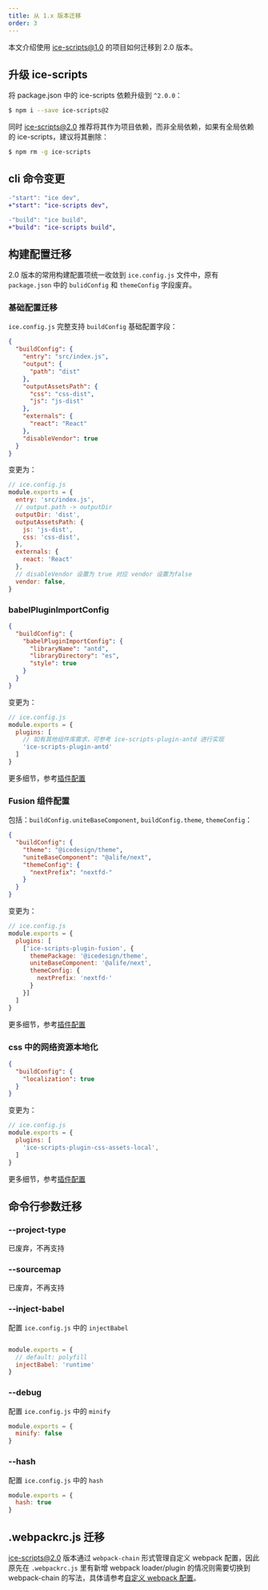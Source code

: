 ```yaml
---
title: 从 1.x 版本迁移
order: 3
---
```


本文介绍使用 ice-scripts@1.0 的项目如何迁移到 2.0 版本。

## 升级 ice-scripts

将 package.json 中的 ice-scripts 依赖升级到 `^2.0.0`：

```bash
$ npm i --save ice-scripts@2
```

同时 ice-scripts@2.0 推荐将其作为项目依赖，而非全局依赖，如果有全局依赖的 ice-scripts，建议将其删除：

```bash
$ npm rm -g ice-scripts
```

## cli 命令变更

```diff
-"start": "ice dev",
+"start": "ice-scripts dev",

-"build": "ice build",
+"build": "ice-scripts build",
```

## 构建配置迁移

2.0 版本的常用构建配置项统一收敛到 `ice.config.js` 文件中，原有 `package.json` 中的 `bulidConfig` 和 `themeConfig` 字段废弃。

### 基础配置迁移

`ice.config.js` 完整支持 `buildConfig` 基础配置字段：

```json
{
  "buildConfig": {
    "entry": "src/index.js",
    "output": {
      "path": "dist"
    },
    "outputAssetsPath": {
      "css": "css-dist",
      "js": "js-dist"
    },
    "externals": {
      "react": "React"
    },
    "disableVendor": true
  }
}

```

变更为：

```js
// ice.config.js
module.exports = {
  entry: 'src/index.js',
  // output.path -> outputDir
  outputDir: 'dist',
  outputAssetsPath: {
    js: 'js-dist',
    css: 'css-dist',
  },
  externals: {
    react: 'React'
  },
  // disableVendor 设置为 true 对应 vendor 设置为false
  vendor: false,
}
```

### babelPluginImportConfig

```json
{
  "buildConfig": {
    "babelPluginImportConfig": {
      "libraryName": "antd",
      "libraryDirectory": "es",
      "style": true
    }
  }
}
```

变更为：

```js
// ice.config.js
module.exports = {
  plugins: [
    // 如有其他组件库需求，可参考 ice-scripts-plugin-antd 进行实现
    'ice-scripts-plugin-antd'
  ]
}
```

更多细节，参考[插件配置](/docs/cli/basic/plugins.md)

### Fusion 组件配置

包括：`buildConfig.uniteBaseComponent`, `buildConfig.theme`, `themeConfig`：

```json
{
  "buildConfig": {
    "theme": "@icedesign/theme",
    "uniteBaseComponent": "@alife/next",
    "themeConfig": {
      "nextPrefix": "nextfd-"
    }
  }
}
```

变更为：

```js
// ice.config.js
module.exports = {
  plugins: [
    ['ice-scripts-plugin-fusion', {
      themePackage: '@icedesign/theme',
      uniteBaseComponent: '@alife/next',
      themeConfig: {
        nextPrefix: 'nextfd-'
      }
    }]
  ]
}
```

更多细节，参考[插件配置](/docs/cli/basic/plugins.md)

### css 中的网络资源本地化

```json
{
  "buildConfig": {
    "localization": true
  }
}
```

变更为：

```js
// ice.config.js
module.exports = {
  plugins: [
    'ice-scripts-plugin-css-assets-local',
  ]
}
```

更多细节，参考[插件配置](/docs/cli/basic/plugins.md)

## 命令行参数迁移

### --project-type

已废弃，不再支持

### --sourcemap

已废弃，不再支持

### --inject-babel

配置 `ice.config.js` 中的 `injectBabel`

```js

module.exports = {
  // default: polyfill
  injectBabel: 'runtime'
}
```

### --debug

配置 `ice.config.js` 中的 `minify`

```js
module.exports = {
  minify: false
}
```

### --hash

配置 `ice.config.js` 中的 `hash`

```js
module.exports = {
  hash: true
}
```

## .webpackrc.js 迁移

ice-scripts@2.0 版本通过 `webpack-chain` 形式管理自定义 webpack 配置，因此原先在 `.webpackrc.js` 里有新增 webpack loader/plugin 的情况则需要切换到 webpack-chain 的写法，具体请参考[自定义 webpack 配置](/docs/cli/basic/custom-webpack.md)。